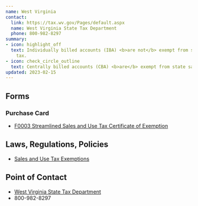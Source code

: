 ```yaml
---
name: West Virginia
contact:
  link: https://tax.wv.gov/Pages/default.aspx
  name: West Virginia State Tax Department
  phone: 800-982-8297
summary:
- icon: highlight_off
  text: Individually billed accounts (IBA) <b>are not</b> exempt from state sales
    tax.
- icon: check_circle_outline
  text: Centrally billed accounts (CBA) <b>are</b> exempt from state sales tax.
updated: 2023-02-15
---
```


## Forms

### Purchase Card

* [F0003 Streamlined Sales and Use Tax Certificate of Exemption](https://tax.wv.gov/Business/SalesAndUseTax/StreamlinedSalesAndUseTax/Pages/StreamlinedSalesAndUseTax.aspx)

## Laws, Regulations, Policies

* [Sales and Use Tax Exemptions](https://tax.wv.gov/Documents/TSD/tsd300.pdf)

## Point of Contact
- [West Virginia State Tax Department](https://tax.wv.gov/Pages/default.aspx)
- 800-982-8297